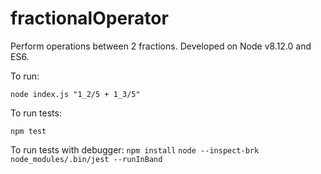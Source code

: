 # fractionalOperator
Perform operations between 2 fractions.
Developed on Node v8.12.0 and ES6.

To run:

`node index.js "1_2/5 + 1_3/5"`

To run tests:

`npm test`

To run tests with debugger:
`npm install`
`node --inspect-brk node_modules/.bin/jest --runInBand`
